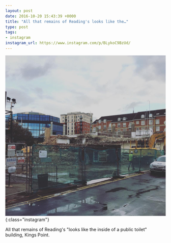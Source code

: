 ```yaml
---
layout: post
date: 2016-10-20 15:43:39 +0000
title: "All that remains of Reading's looks like the…"
type: post
tags:
- instagram
instagram_url: https://www.instagram.com/p/BLykoC9BzUd/
---
```


![Instagram - BLykoC9BzUd](/img/BLykoC9BzUd.jpg){:class="instagram"}

All that remains of Reading's "looks like the inside of a public toilet" building, Kings Point.

